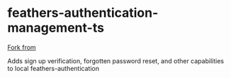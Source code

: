 # feathers-authentication-management-ts

[Fork from](https://github.com/feathersjs-ecosystem/feathers-authentication-management)

Adds sign up verification, forgotten password reset, and other capabilities to local feathers-authentication
